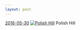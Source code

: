 ```yaml
---
layout: post
---
```


<p>
  <time><a href="/494">2016-05-30</a></time>
  <a href="/494"><img src="{{ site.assets_url }}/494-640.jpg" srcset="{{ site.assets_url }}/494-1280.jpg 1280w, {{ site.assets_url }}/494-960.jpg 960w, {{ site.assets_url }}/494-640.jpg 640w, {{ site.assets_url }}/494-320.jpg 320w" sizes="(min-width: 700px) 50vw, calc(100vw - 2rem)" alt="Polish Hill" /></a>
  <span>Polish Hill</span>
</p>
